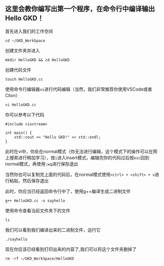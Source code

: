 ## 这里会教你编写出第一个程序，在命令行中编译输出Hello GKD！
首先进入我们的工作空间
```
cd ~/GKD_WorkSpace
```
创建文件夹并进入
```
mkdir HelloGKD && cd HelloGKD
```
创建代码文件
```
touch HelloGKD.cc
```
使用命令行编辑器`vi`进行代码编辑（当然，我们非常推荐你使用VSCode或者Clion）
```
vi HelloGKD.cc
```
你可以参考以下代码
```
#include <iostream>

int main() {
    std::cout << "Hello GKD!" << std::endl;
}
```
此时在vi中，你处在normal模式（你无法进行编辑，这个模式下的操作可以在网上搜索进行稍加学习），按`i`进入insert模式，编辑完你的代码过后按`esc`回到normal模式，再使用`:wq`进行保存退出

当然你也可以复制完上面的代码后，在normal模式使用`<ctrl> + <shift> + v`进行粘贴，然后保存退出

此时，你应当已经返回命令行中了，使用g++编译生成二进制文件
```
g++ HelloGKD.cc -o sayhello
```
使用命令查看当前文件夹下的文件
```
ls
```
我们可以看到我们编译出来的二进制文件，运行它
```
./sayhello
```
现在你应该已经看到打印出来的内容了,我们可以将这个文件夹删掉了
```
rm -rf ~/GKD_WorkSpace/HelloGKD
```